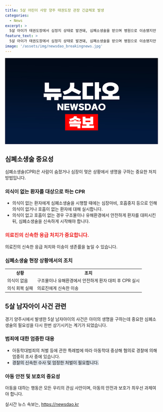 ```yaml
---
title: 5살 어린이 사망 양주 태권도장 관장 긴급체포 발생
categories:
  - News
excerpt: >
  5살 아이가 태권도장에서 심정지 상태로 발견돼, 심폐소생술을 받으며 병원으로 이송됐지만 의식 회복을 못하고 있는 상황. 이는 태권도장 관장이 아이를 감싸 안고 제압하면서 발생한 일로, 경찰이 수사에 착수했다. B씨는 장난으로 그랬다고 주장하지만 아동학대 중상해 혐의로 조사를 받을 예정이다. (150자)
feature_text: >
  5살 아이가 태권도장에서 심정지 상태로 발견돼, 심폐소생술을 받으며 병원으로 이송됐지만 의식 회복을 못하고 있는 상황. 이는 태권도장 관장이 아이를 감싸 안고 제압하면서 발생한 일로, 경찰이 수사에 착수했다. B씨는 장난으로 그랬다고 주장하지만 아동학대 중상해 혐의로 조사를 받을 예정이다. (150자)
image: '/assets/img/newsdao_breakingnews.jpg'
---
```


<p><img src="/assets/img/newsdao_breakingnews.jpg" alt="cryptoinkorea 속보" /></p>

<h2 data-ke-size="size26">심폐소생술 중요성</h2>

<p data-ke-size="size16">심폐소생술(CPR)은 사람이 숨졌거나 심장이 멎은 상황에서 생명을 구하는 중요한 처치 방법입니다.</p>

<h3>의식이 없는 환자를 대상으로 하는 CPR</h3>

<ul>
  <li>의식이 없는 환자에게 심폐소생술을 시행할 때에는 심장마비, 호흡중지 등으로 인해 의식이 없거나 호흡이 없는 환자에 대해 실시합니다.</li>
  <li>의식이 없고 호흡이 없는 경우 구조물이나 유해환경에서 안전하게 환자를 대피시킨 뒤, 심폐소생술을 신속하게 시작해야 합니다.</li>
</ul>

<h3><span style="color: #ee2323;">의료진의 신속한 응급 처치가 중요합니다.</span></h3>

<p data-ke-size="size16">의료진의 신속한 응급 처치와 이송이 생존률을 높일 수 있습니다.</p>

<h3>심폐소생술 현장 상황에서의 조치</h3>

<table>
  <tr>
    <td style="text-align: center; height: 17px;"><b>상황</b></td>
    <td style="text-align: center; height: 17px;"><b>조치</b></td>
  </tr>
  <tr>
    <td style="text-align: left; height: 17px;">의식이 없음</td>
    <td style="text-align: left; height: 17px;">구조물이나 유해환경에서 안전하게 환자 대피 후 CPR 실시</td>
  </tr>
  <tr>
    <td style="text-align: left; height: 17px;">의식 회복 실패</td>
    <td style="text-align: left; height: 17px;">의료진에게 신속한 이송</td>
  </tr>
</table>

<h2 data-ke-size="size26">5살 남자아이 사건 관련</h2>

<p data-ke-size="size16">경기 양주시에서 발생한 5살 남자아이의 사건은 아이의 생명을 구하는데 중요한 심폐소생술의 필요성을 다시 한번 상기시키는 계기가 되었습니다.</p>

<h3>범죄에 대한 엄중한 대응</h3>

<ul>
  <li>아동학대범죄의 처벌 등에 관한 특례법에 따라 아동학대 중상해 혐의로 경찰에 의해 엄중히 조사 중에 있습니다.</li>
  <li><span style="background-color: #21538527;">경찰의 신속한 수사 및 엄정한 처벌이 필요합니다.</span></li>
</ul>

<h3>아동 안전 및 보호의 중요성</h3>

<p data-ke-size="size16">아동을 대하는 행동은 모든 우리의 관심 사안이며, 아동의 안전과 보호가 최우선 과제여야 합니다.</p>
실시간 뉴스 속보는, <a href="https://newsdao.kr" rel="dofollow">https://newsdao.kr</a>


